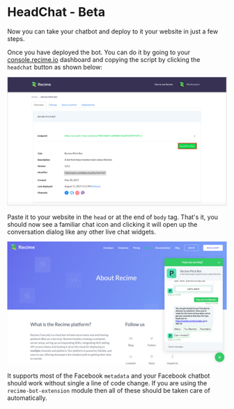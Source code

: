 # HeadChat - Beta

Now you can take your chatbot and deploy to it your website in just a few steps. 

Once you have deployed the bot. You can do it by going to your [console.recime.io](https://console.recime.io) dashboard and copying the script by clicking the `headchat` button as shown below:

![](headchat.png)

Paste it to your website in the `head` or at the end of `body` tag. That's it, you should now see a familiar chat icon and clicking it will open up the conversation dialog like any other live chat widgets.

![](pitchbot.png)

It supports most of the Facebook `metadata` and your Facebook chatbot should work without single a line of code change. If you are using the `recime-bot-extension` module then all of these should be taken care of automatically.




